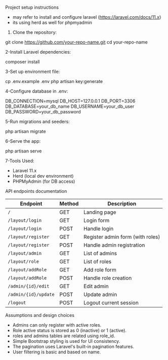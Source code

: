 Project setup instructions
- may refer to install and configure laravel (https://laravel.com/docs/11.x)
- its using herd as well for phpmyadmin

1) Clone the repository:

git clone https://github.com/your-repo-name.git
cd your-repo-name

2-Install Laravel dependencies:

composer install

3-Set up environment file:

cp .env.example .env
php artisan key:generate

4-Configure database in .env:

DB_CONNECTION=mysql
DB_HOST=127.0.0.1
DB_PORT=3306
DB_DATABASE=your_db_name
DB_USERNAME=your_db_user
DB_PASSWORD=your_db_password

5-Run migrations and seeders:

php artisan migrate

6-Serve the app:

php artisan serve

7-Tools Used:

- Laravel 11.x
- Herd (local dev environment)
- PHPMyAdmin (for DB access)

API endpoints documentation

| Endpoint             | Method | Description                      |
| -------------------- | ------ | -------------------------------- |
| `/`                  | GET    | Landing page                     |
| `/layout/login`      | GET    | Login form                       |
| `/layout/login`      | POST   | Handle login                     |
| `/layout/register`   | GET    | Register admin form (with roles) |
| `/layout/register`   | POST   | Handle admin registration        |
| `/layout/admin`      | GET    | List of admins                   |
| `/layout/role`       | GET    | List of roles                    |
| `/layout/addRole`    | GET    | Add role form                    |
| `/layout/addRole`    | POST   | Handle role creation             |
| `/admin/{id}/edit`   | GET    | Edit admin                       |
| `/admin/{id}/update` | POST   | Update admin                     |
| `/logout`            | POST   | Logout current session           |


Assumptions and design choices
- Admins can only register with active roles.
- Role active status is stored as 0 (inactive) or 1 (active).
- roles and admins tables are related using role_id.
- Simple Bootstrap styling is used for UI consistency.
- The pagination uses Laravel's built-in pagination features.
- User filtering is basic and based on name.
